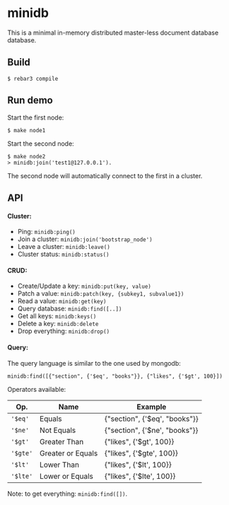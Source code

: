 minidb
==============

This is a minimal in-memory distributed master-less document database database.

Build
-----

    $ rebar3 compile

Run demo
--------

Start the first node:

    $ make node1

Start the second node:

    $ make node2
    > minidb:join('test1@127.0.0.1').

The second node will automatically connect to the first in a cluster.

API
---

#### Cluster:

- Ping: `minidb:ping()`
- Join a cluster: `minidb:join('bootstrap_node')`
- Leave a cluster: `minidb:leave()`
- Cluster status: `minidb:status()`

#### CRUD:

- Create/Update a key: `minidb:put(key, value)`
- Patch a value: `minidb:patch(key, {subkey1, subvalue1})`
- Read a value: `minidb:get(key)`
- Query database: `minidb:find([..])`
- Get all keys: `minidb:keys()`
- Delete a key: `minidb:delete`
- Drop everything: `minidb:drop()`

#### Query:

The query language is similar to the one used by mongodb:

`minidb:find([{"section", {'$eq', "books"}}, {"likes", {'$gt', 100}])`

Operators available:

Op.           | Name              | Example
--------------|-------------------|------------------------------------------
`'$eq'`       | Equals            | {"section", {'$eq', "books"}}
`'$ne'`       | Not Equals        | {"section", {'$ne', "books"}}
`'$gt'`       | Greater Than      | {"likes", {'$gt', 100}}
`'$gte'`      | Greater or Equals | {"likes", {'$gte', 100}}
`'$lt'`       | Lower Than        | {"likes", {'$lt', 100}}
`'$lte'`      | Lower or Equals   | {"likes", {'$lte', 100}}

Note: to get everything: `minidb:find([])`.
